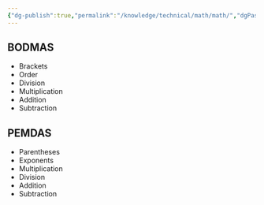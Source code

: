 ```yaml
---
{"dg-publish":true,"permalink":"/knowledge/technical/math/math/","dgPassFrontmatter":true}
---
```


## BODMAS
- Brackets
- Order
- Division
- Multiplication
- Addition
- Subtraction
## PEMDAS
- Parentheses
- Exponents
- Multiplication
- Division
- Addition
- Subtraction